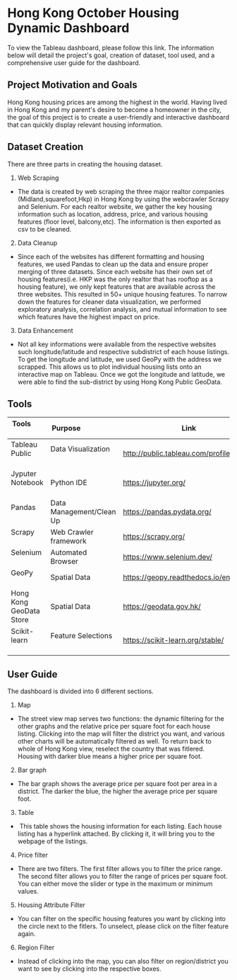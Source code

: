 
# Hong Kong October Housing Dynamic Dashboard

To view the Tableau dashboard, please follow this link.
The information below will detail the project's goal, creation of dataset,
tool used, and a comprehensive user guide for the dashboard.


## Project Motivation and Goals
Hong Kong housing prices are among the highest in the world. Having lived in Hong Kong
and my parent's desire to become a homeowner in the city, the goal of this project is to create
a user-friendly and interactive dashboard that can quickly display relevant housing information.

## Dataset Creation
There are three parts in creating the housing dataset.

1. Web Scraping 

* The data is created by web scraping the three major realtor companies (Midland,squarefoot,Hkp) in Hong Kong by using the webcrawler Scrapy and Selenium. For each realtor website, we gather the key housing information such as location, address, price, and various housing features (floor level, balcony,etc). The information is then exported as csv to be cleaned.
2. Data Cleanup
* Since each of the websites has different formatting and housing features, we used Pandas to clean up the data and ensure proper merging of three datasets. Since each website has their own set of housing features(i.e. HKP was the only realtor that has rooftop as a housing feature), we only kept features that are available across the three websites. This resulted in 50+ unique housing features. To narrow down the features for cleaner data visualization, we performed exploratory analysis, correlation analysis, and mutual information to see which features have the highest impact on price.
3. Data Enhancement

* Not all key informations were available from the respective websites such longitude/latitude and respective subdistrict of each house listings. To get the longitude and latitude, we used GeoPy with the address we scrapped. This allows us to plot individual housing lists onto an interactive map on Tableau. Once we got the longitude and latitude, we were able to find the sub-district by using Hong Kong Public GeoData.

## Tools
| Tools                   | Purpose                  | Link                                                                       |
|-------------------------|--------------------------|----------------------------------------------------------------------------|
| Tableau Public          | Data Visualization       | http://public.tableau.com/profile/api/publish/HongKongHousingV4/Dashboard1 |
| Jyputer Notebook        | Python IDE               | https://jupyter.org/                                                       |
| Pandas                  | Data Management/Clean Up | https://pandas.pydata.org/                                                 |
| Scrapy                  | Web Crawler framework    | https://scrapy.org/                                                        |
| Selenium                | Automated Browser        | https://www.selenium.dev/                                                  |
| GeoPy                   | Spatial Data             | https://geopy.readthedocs.io/en/stable/                                    |
| Hong Kong GeoData Store | Spatial Data             | https://geodata.gov.hk/                                                    |
| Scikit-learn            | Feature Selections       | https://scikit-learn.org/stable/                                           |

## User Guide
The dashboard is divided into 6 different sections.

1. Map
 
 * The street view map serves two functions: the dynamic filtering for the other graphs and the relative price per square foot for each house listing. Clicking into the map will filter the district you want, and various other charts will be automatically filtered as well. To return back to whole of Hong Kong view, reselect the country that was fitlered. Housing with darker blue means a higher price per square foot. 
2. Bar graph
 
 * The bar graph shows the average price per square foot per area in a district. The darker the blue, the higher the average price per square foot.

3. Table

*  This table shows the housing information for each listing. Each house listing has a hyperlink attached. By clicking it, it will bring you to the webpage of the listings.

4. Price filter
 
 * There are two filters. The first filter allows you to filter the price range. The second filter allows you to filter the range of prices per square foot. You can either move the slider or type in the maximum or minimum values. 
5. Housing Attribute Filter
 
 * You can filter on the specific housing features you want by clicking into the circle next to the fitlers. To unselect, please click on the filter feature again. 
6. Region Filter
 
 * Instead of clicking into the map, you can also filter on region/district you want to see by clicking into the respective boxes.
 
